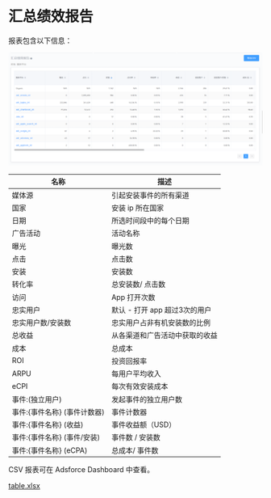 # 汇总绩效报告

报表包含以下信息：

![20190219115845](20190219115845.png)

| 名称                         | 描述                           |
| ---------------------------- | ------------------------------ |
| 媒体源                       | 引起安装事件的所有渠道         |
| 国家                         | 安装 ip 所在国家               |
| 日期                         | 所选时间段中的每个日期         |
| 广告活动                     | 活动名称                       |
| 曝光                         | 曝光数                         |
| 点击                         | 点击数                         |
| 安装                         | 安装数                         |
| 转化率                       | 总安装数/ 点击数               |
| 访问                         | App 打开次数                   |
| 忠实用户                     | 默认 - 打开 app 超过3次的用户  |
| 忠实用户数/安装数            | 忠实用户占非有机安装数的比例   |
| 总收益                       | 从各渠道和广告活动中获取的收益 |
| 成本                         | 总成本                         |
| ROI                          | 投资回报率                     |
| ARPU                         | 每用户平均收入                 |
| eCPI                         | 每次有效安装成本               |
| 事件:(独立用户)              | 发起事件的独立用户数           |
| 事件:{事件名称} (事件计数器) | 事件计数器                     |
| 事件:{事件名称} (收益)       | 事件收益额（USD）              |
| 事件:{事件名称} (事件/安装)  | 事件数 / 安装数                |
| 事件:{事件名称} (eCPA)       | 总成本/ 事件数                 |

CSV 报表可在 Adsforce Dashboard 中查看。

[table.xlsx](table.xlsx)

